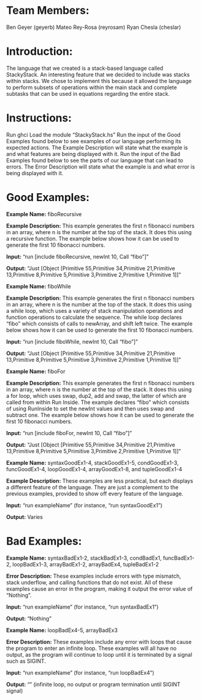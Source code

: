 # Team Members:

Ben Geyer (geyerb)
Mateo Rey-Rosa (reyrosam)
Ryan Chesla (cheslar)

# Introduction:

The language that we created is a stack-based language called StackyStack. An interesting feature that we decided to include was stacks within stacks. We chose to implement this because it allowed the language to perform subsets of operations within the main stack and complete subtasks that can be used in equations regarding the entire stack.

# Instructions:

Run ghci
Load the module “StackyStack.hs”
Run the input of the Good Examples found below to see examples of our language performing its expected actions. The Example Description will state what the example is and what features are being displayed with it.
Run the input of the Bad Examples found below to see the parts of our language that can lead to errors. The Error Description will state what the example is and what error is being displayed with it.


# Good Examples:

**Example Name:** fiboRecursive

**Example Description:** This example generates the first n fibonacci numbers in an array, where n is the number at the top of the stack. It does this using a recursive function. The example below shows how it can be used to generate the first 10 fibonacci numbers.

**Input:** “run [include fiboRecursive, newInt 10, Call “fibo”]”

**Output:** “Just [Object [Primitive 55,Primitive 34,Primitive 21,Primitive 13,Primitive 8,Primitive 5,Primitive 3,Primitive 2,Primitive 1,Primitive 1]]”

**Example Name:** fiboWhile

**Example Description:** This example generates the first n fibonacci numbers in an array, where n is the number at the top of the stack. It does this using a while loop, which uses a variety of stack manipulation operations and function operations to calculate the sequence. The while loop declares “fibo” which consists of calls to newArray, and shift left twice. The example below shows how it can be used to generate the first 10 fibonacci numbers.

**Input:** “run [include fiboWhile, newInt 10, Call “fibo”]”

**Output:** “Just [Object [Primitive 55,Primitive 34,Primitive 21,Primitive 13,Primitive 8,Primitive 5,Primitive 3,Primitive 2,Primitive 1,Primitive 1]]”

**Example Name:** fiboFor

**Example Description:** This example generates the first n fibonacci numbers in an array, where n is the number at the top of the stack. It does this using a for loop, which uses swap, dup2, add and swap, the latter of which are called from within Run Inside. The example declares “fibo” which consists of using RunInside to set the newInt values and then uses swap and subtract one. The example below shows how it can be used to generate the first 10 fibonacci numbers.

**Input:** “run [include fiboFor, newInt 10, Call “fibo”]”

**Output:** “Just [Object [Primitive 55,Primitive 34,Primitive 21,Primitive 13,Primitive 8,Primitive 5,Primitive 3,Primitive 2,Primitive 1,Primitive 1]]”

**Example Name:** syntaxGoodEx1-4, stackGoodEx1-5, condGoodEx1-3, funcGoodEx1-4, loopGoodEx1-4, arrayGoodEx1-8, and tupleGoodEx1-4

**Example Description:** These examples are less practical, but each displays a different feature of the language. They are just a complement to the previous examples, provided to show off every feature of the language.

**Input:** “run exampleName” (for instance, “run syntaxGoodEx1”)

**Output:** Varies

# Bad Examples:

**Example Name:** syntaxBadEx1-2, stackBadEx1-3, condBadEx1, funcBadEx1-2, loopBadEx1-3, arrayBadEx1-2, arrayBadEx4, tupleBadEx1-2

**Error Description:** These examples include errors with type mismatch, stack underflow, and calling functions that do not exist. All of these examples cause an error in the program, making it output the error value of “Nothing”.

**Input:** “run exampleName” (for instance, “run syntaxBadEx1”)

**Output:** “Nothing”

**Example Name:** loopBadEx4-5, arrayBadEx3

**Error Description:** These examples include any error with loops that cause the program to enter an infinite loop. These examples will all have no output, as the program will continue to loop until it is terminated by a signal such as SIGINT.

**Input:** “run exampleName” (for instance, “run loopBadEx4”)

**Output:** “” (infinite loop, no output or program termination until SIGINT signal)

